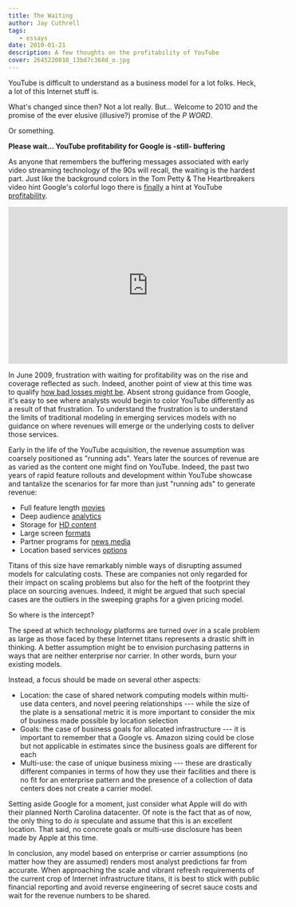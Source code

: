 ```yaml
---
title: The Waiting
author: Jay Cuthrell
tags:
   - essays
date: 2010-01-21
description: A few thoughts on the profitability of YouTube
cover: 2645220010_13bd7c368d_o.jpg
---
```

YouTube is difficult to understand as a business model for a lot folks.  Heck, a lot of this Internet stuff is.

What's changed since then?  Not a lot really.  But... Welcome to 2010 and the promise of the ever elusive (illusive?) promise of the *P WORD*.

Or something.

**Please wait... YouTube profitability for Google is -still- buffering**

As anyone that remembers the buffering messages associated with early video streaming technology of the 90s will recall, the waiting is the hardest part.  Just like the background colors in the Tom Petty & The Heartbreakers video hint Google's colorful logo there is [finally](http://www.techcrunch.com/2010/01/21/google-2009-fourth-quarter-earnings/) a hint at YouTube [profitability](http://gigaom.com/2010/01/21/google-the-mobile-web-could-be-better-than-the-pc-web/).

<iframe width="560" height="315" src="https://www.youtube.com/embed/uMyCa35_mOg" frameborder="0" allow="accelerometer; autoplay; clipboard-write; encrypted-media; gyroscope; picture-in-picture" allowfullscreen></iframe>

In June 2009, frustration with waiting for profitability was on the rise and coverage reflected as such.  Indeed, another point of view at this time was to qualify [how bad losses might be](http://www.marketingpilgrim.com/2009/06/youtube-not-losing-that-much-money.html).  Absent strong guidance from Google, it's easy to see where analysts would begin to color YouTube differently as a result of that frustration.  To understand the frustration is to understand the limits of traditional modeling in emerging services models with no guidance on where revenues will emerge or the underlying costs to deliver those services.

Early in the life of the YouTube acquisition, the revenue assumption was coarsely positioned as "running ads".  Years later the sources of revenue are as varied as the content one might find on YouTube.  Indeed, the past two years of rapid feature rollouts and development within YouTube showcase and tantalize the scenarios for far more than just  "running ads" to generate revenue:

* Full feature length [movies](http://mediamemo.allthingsd.com/20090814/youtube-dusts-off-ghostbusters-to-make-a-point-weve-got-movies/)
* Deep audience [analytics](http://youtube-global.blogspot.com/2009/07/more-statistics-coming-to-video-near.html)
* Storage for [HD content](http://youtube-global.blogspot.com/2009/07/upload-size-doubles-hd-tips_8074.html)
* Large screen [formats](http://youtube-global.blogspot.com/2009/06/experience-youtube-xl-on-big-screen_02.html)
* Partner programs for [news media](http://googlenewsblog.blogspot.com/2009/06/call-to-news-publishers-how-to-share.html)
* Location based services [options](http://youtube-global.blogspot.com/2009/08/local-news-on-youtube.html)

Titans of this size have remarkably nimble ways of disrupting assumed models for calculating costs. These are companies not only regarded for their impact on scaling problems but also for the heft of the footprint they place on sourcing avenues.  Indeed, it might be argued that such special cases are the outliers in the sweeping graphs for a given pricing model.

So where is the intercept?

The speed at which technology platforms are turned over in a scale problem as large as those faced by these Internet titans represents a drastic shift in thinking.  A better assumption might be to envision purchasing patterns in ways that are neither enterprise nor carrier.  In other words, burn your existing models.

Instead, a focus should be made on several other aspects:

* Location: the case of shared network computing models within multi-use data centers, and novel peering relationships --- while the size of the plate is a sensational metric it is more important to consider the mix of business made possible by location selection 
* Goals: the case of business goals for allocated infrastructure --- it is important to remember that a Google vs. Amazon sizing could be close but not applicable in estimates since the business goals are different for each
* Multi-use: the case of unique business mixing --- these are drastically different companies in terms of how they use their facilities and there is no fit for an enterprise pattern and the presence of a collection of data centers does not create a carrier model.

Setting aside Google for a moment, just consider what Apple will do with their planned North Carolina datacenter. Of note is the fact that as of now, the only thing to do *is* speculate and assume that this is an excellent location.  That said, no concrete goals or multi-use disclosure has been made by Apple at this time.

In conclusion, any model based on enterprise or carrier assumptions (no matter how they are assumed) renders most analyst predictions far from accurate. When approaching the scale and vibrant refresh requirements of the current crop of Internet infrastructure titans, it is best to stick with public financial reporting and avoid reverse engineering of secret sauce costs and wait for the revenue numbers to be shared.